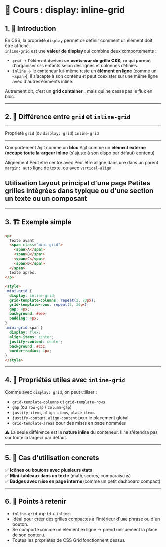 # 🎯 Cours : display: inline-grid

## 1. 📌 Introduction

En CSS, la propriété `display` permet de définir comment un élément doit
être affiché.\
`inline-grid` est une **valeur de display** qui combine deux
comportements :

-   `grid` → l'élément devient un **conteneur de grille CSS**, ce qui
    permet d'organiser ses enfants selon des lignes et colonnes
    définies.
-   `inline` → le conteneur lui-même reste un **élément en ligne**
    (comme un `<span>`), il s'adapte à son contenu et peut coexister sur
    une même ligne avec d'autres éléments inline.

Autrement dit, c'est un **grid container**... mais qui ne casse pas le
flux en bloc.

------------------------------------------------------------------------

## 2. 🧩 Différence entre `grid` et `inline-grid`

  -------------------------------------------------------------------------
  Propriété      `grid` (ou `display: grid`) `inline-grid`
  -------------- --------------------------- ------------------------------
  Comportement   Agit comme un **bloc**      Agit comme un **élément
  externe        (occupe toute la largeur    inline** (s'ajuste à son
                 dispo par défaut)           contenu)

  Alignement     Peut être centré avec       Peut être aligné dans une
  dans un parent `margin: auto`              ligne de texte, ou avec
                                             `vertical-align`

  Utilisation    Layout principal d'une page Petites grilles intégrées dans
  typique        ou d'une section            un texte ou un composant
  -------------------------------------------------------------------------

------------------------------------------------------------------------

## 3. 🏗️ Exemple simple

``` html
<p>
  Texte avant
  <span class="mini-grid">
    <span>A</span>
    <span>B</span>
    <span>C</span>
    <span>D</span>
  </span>
  texte après.
</p>

<style>
.mini-grid {
  display: inline-grid;
  grid-template-columns: repeat(2, 20px);
  grid-template-rows: repeat(2, 20px);
  gap: 4px;
  background: #eee;
  padding: 4px;
}
.mini-grid span {
  display: flex;
  align-items: center;
  justify-content: center;
  background: #ccc;
  border-radius: 4px;
}
</style>
```

------------------------------------------------------------------------

## 4. 🔧 Propriétés utiles avec `inline-grid`

Comme avec `display: grid`, on peut utiliser :

-   `grid-template-columns` et `grid-template-rows`
-   `gap` (ou `row-gap` / `column-gap`)
-   `justify-items`, `align-items`, `place-items`
-   `justify-content`, `align-content` pour le placement global
-   `grid-template-areas` pour des mises en page nommées

⚠️ La seule différence est la **nature inline** du conteneur. Il ne
s'étendra pas sur toute la largeur par défaut.

------------------------------------------------------------------------

## 5. 🎯 Cas d'utilisation concrets

✅ **Icônes ou boutons avec plusieurs états**\
✅ **Mini-tableaux dans un texte** (math, scores, comparaisons)\
✅ **Badges avec mise en page interne** (comme un petit dashboard
compact)

------------------------------------------------------------------------

## 6. 🧠 Points à retenir

-   `inline-grid` = `grid` + `inline`.
-   Idéal pour créer des grilles compactes à l'intérieur d'une phrase ou
    d'un bouton.
-   Se comporte comme un élément en ligne → prend uniquement la place de
    son contenu.
-   Toutes les propriétés de CSS Grid fonctionnent dessus.
